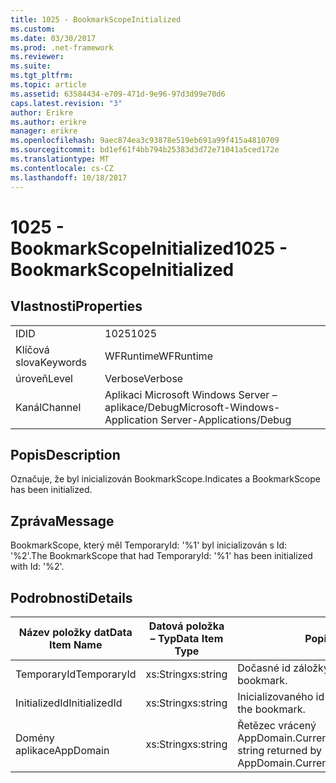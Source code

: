 ```yaml
---
title: 1025 - BookmarkScopeInitialized
ms.custom: 
ms.date: 03/30/2017
ms.prod: .net-framework
ms.reviewer: 
ms.suite: 
ms.tgt_pltfrm: 
ms.topic: article
ms.assetid: 63584434-e709-471d-9e96-97d3d99e70d6
caps.latest.revision: "3"
author: Erikre
ms.author: erikre
manager: erikre
ms.openlocfilehash: 9aec874ea3c93878e519eb691a99f415a4810709
ms.sourcegitcommit: bd1ef61f4bb794b25383d3d72e71041a5ced172e
ms.translationtype: MT
ms.contentlocale: cs-CZ
ms.lasthandoff: 10/18/2017
---
```

# <a name="1025---bookmarkscopeinitialized"></a><span data-ttu-id="8edc8-102">1025 - BookmarkScopeInitialized</span><span class="sxs-lookup"><span data-stu-id="8edc8-102">1025 - BookmarkScopeInitialized</span></span>
## <a name="properties"></a><span data-ttu-id="8edc8-103">Vlastnosti</span><span class="sxs-lookup"><span data-stu-id="8edc8-103">Properties</span></span>  
  
|||  
|-|-|  
|<span data-ttu-id="8edc8-104">ID</span><span class="sxs-lookup"><span data-stu-id="8edc8-104">ID</span></span>|<span data-ttu-id="8edc8-105">1025</span><span class="sxs-lookup"><span data-stu-id="8edc8-105">1025</span></span>|  
|<span data-ttu-id="8edc8-106">Klíčová slova</span><span class="sxs-lookup"><span data-stu-id="8edc8-106">Keywords</span></span>|<span data-ttu-id="8edc8-107">WFRuntime</span><span class="sxs-lookup"><span data-stu-id="8edc8-107">WFRuntime</span></span>|  
|<span data-ttu-id="8edc8-108">úroveň</span><span class="sxs-lookup"><span data-stu-id="8edc8-108">Level</span></span>|<span data-ttu-id="8edc8-109">Verbose</span><span class="sxs-lookup"><span data-stu-id="8edc8-109">Verbose</span></span>|  
|<span data-ttu-id="8edc8-110">Kanál</span><span class="sxs-lookup"><span data-stu-id="8edc8-110">Channel</span></span>|<span data-ttu-id="8edc8-111">Aplikaci Microsoft Windows Server – aplikace/Debug</span><span class="sxs-lookup"><span data-stu-id="8edc8-111">Microsoft-Windows-Application Server-Applications/Debug</span></span>|  
  
## <a name="description"></a><span data-ttu-id="8edc8-112">Popis</span><span class="sxs-lookup"><span data-stu-id="8edc8-112">Description</span></span>  
 <span data-ttu-id="8edc8-113">Označuje, že byl inicializován BookmarkScope.</span><span class="sxs-lookup"><span data-stu-id="8edc8-113">Indicates a BookmarkScope has been initialized.</span></span>  
  
## <a name="message"></a><span data-ttu-id="8edc8-114">Zpráva</span><span class="sxs-lookup"><span data-stu-id="8edc8-114">Message</span></span>  
 <span data-ttu-id="8edc8-115">BookmarkScope, který měl TemporaryId: '%1' byl inicializován s Id: '%2'.</span><span class="sxs-lookup"><span data-stu-id="8edc8-115">The BookmarkScope that had TemporaryId: '%1' has been initialized with Id: '%2'.</span></span>  
  
## <a name="details"></a><span data-ttu-id="8edc8-116">Podrobnosti</span><span class="sxs-lookup"><span data-stu-id="8edc8-116">Details</span></span>  
  
|<span data-ttu-id="8edc8-117">Název položky dat</span><span class="sxs-lookup"><span data-stu-id="8edc8-117">Data Item Name</span></span>|<span data-ttu-id="8edc8-118">Datová položka – Typ</span><span class="sxs-lookup"><span data-stu-id="8edc8-118">Data Item Type</span></span>|<span data-ttu-id="8edc8-119">Popis</span><span class="sxs-lookup"><span data-stu-id="8edc8-119">Description</span></span>|  
|--------------------|--------------------|-----------------|  
|<span data-ttu-id="8edc8-120">TemporaryId</span><span class="sxs-lookup"><span data-stu-id="8edc8-120">TemporaryId</span></span>|<span data-ttu-id="8edc8-121">xs:String</span><span class="sxs-lookup"><span data-stu-id="8edc8-121">xs:string</span></span>|<span data-ttu-id="8edc8-122">Dočasné id záložky.</span><span class="sxs-lookup"><span data-stu-id="8edc8-122">The temporary id of the bookmark.</span></span>|  
|<span data-ttu-id="8edc8-123">InitializedId</span><span class="sxs-lookup"><span data-stu-id="8edc8-123">InitializedId</span></span>|<span data-ttu-id="8edc8-124">xs:String</span><span class="sxs-lookup"><span data-stu-id="8edc8-124">xs:string</span></span>|<span data-ttu-id="8edc8-125">Inicializovaného id záložky.</span><span class="sxs-lookup"><span data-stu-id="8edc8-125">The initialized id of the bookmark.</span></span>|  
|<span data-ttu-id="8edc8-126">Domény aplikace</span><span class="sxs-lookup"><span data-stu-id="8edc8-126">AppDomain</span></span>|<span data-ttu-id="8edc8-127">xs:String</span><span class="sxs-lookup"><span data-stu-id="8edc8-127">xs:string</span></span>|<span data-ttu-id="8edc8-128">Řetězec vrácený AppDomain.CurrentDomain.FriendlyName.</span><span class="sxs-lookup"><span data-stu-id="8edc8-128">The string returned by AppDomain.CurrentDomain.FriendlyName.</span></span>|
